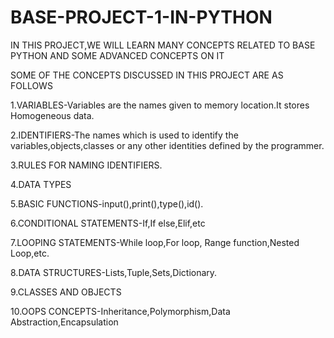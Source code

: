 # BASE-PROJECT-1-IN-PYTHON
IN THIS PROJECT,WE WILL LEARN MANY CONCEPTS RELATED TO BASE PYTHON AND SOME ADVANCED CONCEPTS ON IT

SOME OF THE CONCEPTS DISCUSSED IN THIS PROJECT ARE AS FOLLOWS

1.VARIABLES-Variables are the names given to memory location.It stores Homogeneous data.

2.IDENTIFIERS-The names which is used to identify the variables,objects,classes or any other identities defined by the programmer.

3.RULES FOR NAMING IDENTIFIERS.

4.DATA TYPES

5.BASIC FUNCTIONS-input(),print(),type(),id().

6.CONDITIONAL STATEMENTS-If,If else,Elif,etc

7.LOOPING STATEMENTS-While loop,For loop, Range function,Nested Loop,etc.

8.DATA STRUCTURES-Lists,Tuple,Sets,Dictionary.

9.CLASSES AND OBJECTS

10.OOPS CONCEPTS-Inheritance,Polymorphism,Data Abstraction,Encapsulation
